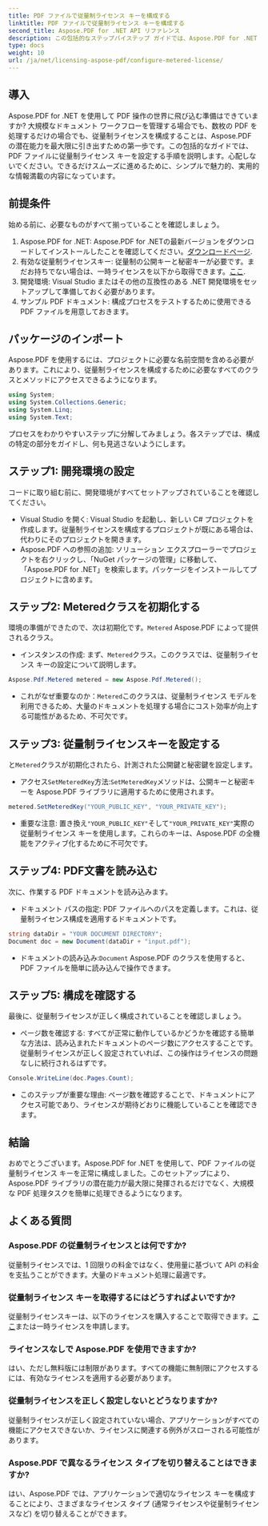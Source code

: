 ```yaml
---
title: PDF ファイルで従量制ライセンス キーを構成する
linktitle: PDF ファイルで従量制ライセンス キーを構成する
second_title: Aspose.PDF for .NET API リファレンス
description: この包括的なステップバイステップ ガイドでは、Aspose.PDF for .NET を使用して PDF ファイルに従量制ライセンス キーを構成する方法を学習します。
type: docs
weight: 10
url: /ja/net/licensing-aspose-pdf/configure-metered-license/
---
```

## 導入

Aspose.PDF for .NET を使用して PDF 操作の世界に飛び込む準備はできていますか? 大規模なドキュメント ワークフローを管理する場合でも、数枚の PDF を処理するだけの場合でも、従量制ライセンスを構成することは、Aspose.PDF の潜在能力を最大限に引き出すための第一歩です。この包括的なガイドでは、PDF ファイルに従量制ライセンス キーを設定する手順を説明します。心配しないでください。できるだけスムーズに進めるために、シンプルで魅力的、実用的な情報満載の内容になっています。

## 前提条件

始める前に、必要なものがすべて揃っていることを確認しましょう。

1.  Aspose.PDF for .NET: Aspose.PDF for .NETの最新バージョンをダウンロードしてインストールしたことを確認してください。[ダウンロードページ](https://releases.aspose.com/pdf/net/).
2. 有効な従量制ライセンスキー: 従量制の公開キーと秘密キーが必要です。まだお持ちでない場合は、一時ライセンスを以下から取得できます。[ここ](https://purchase.aspose.com/temporary-license/).
3. 開発環境: Visual Studio またはその他の互換性のある .NET 開発環境をセットアップして準備しておく必要があります。
4. サンプル PDF ドキュメント: 構成プロセスをテストするために使用できる PDF ファイルを用意しておきます。

## パッケージのインポート

Aspose.PDF を使用するには、プロジェクトに必要な名前空間を含める必要があります。これにより、従量制ライセンスを構成するために必要なすべてのクラスとメソッドにアクセスできるようになります。

```csharp
using System;
using System.Collections.Generic;
using System.Linq;
using System.Text;
```

プロセスをわかりやすいステップに分解してみましょう。各ステップでは、構成の特定の部分をガイドし、何も見逃さないようにします。

## ステップ1: 開発環境の設定

コードに取り組む前に、開発環境がすべてセットアップされていることを確認してください。

- Visual Studio を開く: Visual Studio を起動し、新しい C# プロジェクトを作成します。従量制ライセンスを構成するプロジェクトが既にある場合は、代わりにそのプロジェクトを開きます。
- Aspose.PDF への参照の追加: ソリューション エクスプローラーでプロジェクトを右クリックし、「NuGet パッケージの管理」に移動して、「Aspose.PDF for .NET」を検索します。パッケージをインストールしてプロジェクトに含めます。

## ステップ2: Meteredクラスを初期化する

環境の準備ができたので、次は初期化です。`Metered` Aspose.PDF によって提供されるクラス。

- インスタンスの作成: まず、`Metered`クラス。このクラスでは、従量制ライセンス キーの設定について説明します。

```csharp
Aspose.Pdf.Metered metered = new Aspose.Pdf.Metered();
```

- これがなぜ重要なのか：`Metered`このクラスは、従量制ライセンス モデルを利用できるため、大量のドキュメントを処理する場合にコスト効率が向上する可能性があるため、不可欠です。

## ステップ3: 従量制ライセンスキーを設定する

と`Metered`クラスが初期化されたら、計測された公開鍵と秘密鍵を設定します。

- アクセス`SetMeteredKey`方法:`SetMeteredKey`メソッドは、公開キーと秘密キーを Aspose.PDF ライブラリに適用するために使用されます。

```csharp
metered.SetMeteredKey("YOUR_PUBLIC_KEY", "YOUR_PRIVATE_KEY");
```

- 重要な注意: 置き換え`"YOUR_PUBLIC_KEY"`そして`"YOUR_PRIVATE_KEY"`実際の従量制ライセンス キーを使用します。これらのキーは、Aspose.PDF の全機能をアクティブ化するために不可欠です。

## ステップ4: PDF文書を読み込む

次に、作業する PDF ドキュメントを読み込みます。

- ドキュメント パスの指定: PDF ファイルへのパスを定義します。これは、従量制ライセンス構成を適用するドキュメントです。

```csharp
string dataDir = "YOUR DOCUMENT DIRECTORY";
Document doc = new Document(dataDir + "input.pdf");
```

- ドキュメントの読み込み:`Document` Aspose.PDF のクラスを使用すると、PDF ファイルを簡単に読み込んで操作できます。

## ステップ5: 構成を確認する

最後に、従量制ライセンスが正しく構成されていることを確認しましょう。

- ページ数を確認する: すべてが正常に動作しているかどうかを確認する簡単な方法は、読み込まれたドキュメントのページ数にアクセスすることです。従量制ライセンスが正しく設定されていれば、この操作はライセンスの問題なしに続行されるはずです。

```csharp
Console.WriteLine(doc.Pages.Count);
```

- このステップが重要な理由: ページ数を確認することで、ドキュメントにアクセス可能であり、ライセンスが期待どおりに機能していることを確認できます。

## 結論

おめでとうございます。Aspose.PDF for .NET を使用して、PDF ファイルの従量制ライセンス キーを正常に構成しました。このセットアップにより、Aspose.PDF ライブラリの潜在能力が最大限に発揮されるだけでなく、大規模な PDF 処理タスクを簡単に処理できるようになります。

## よくある質問

### Aspose.PDF の従量制ライセンスとは何ですか?  
従量制ライセンスでは、1 回限りの料金ではなく、使用量に基づいて API の料金を支払うことができます。大量のドキュメント処理に最適です。

### 従量制ライセンス キーを取得するにはどうすればよいですか?  
従量制ライセンスキーは、以下のライセンスを購入することで取得できます。[ここ](https://purchase.aspose.com/buy)または一時ライセンスを申請します。

### ライセンスなしで Aspose.PDF を使用できますか?  
はい、ただし無料版には制限があります。すべての機能に無制限にアクセスするには、有効なライセンスを適用する必要があります。

### 従量制ライセンスを正しく設定しないとどうなりますか?  
従量制ライセンスが正しく設定されていない場合、アプリケーションがすべての機能にアクセスできないか、ライセンスに関連する例外がスローされる可能性があります。

### Aspose.PDF で異なるライセンス タイプを切り替えることはできますか?  
はい、Aspose.PDF では、アプリケーションで適切なライセンス キーを構成することにより、さまざまなライセンス タイプ (通常ライセンスや従量制ライセンスなど) を切り替えることができます。
